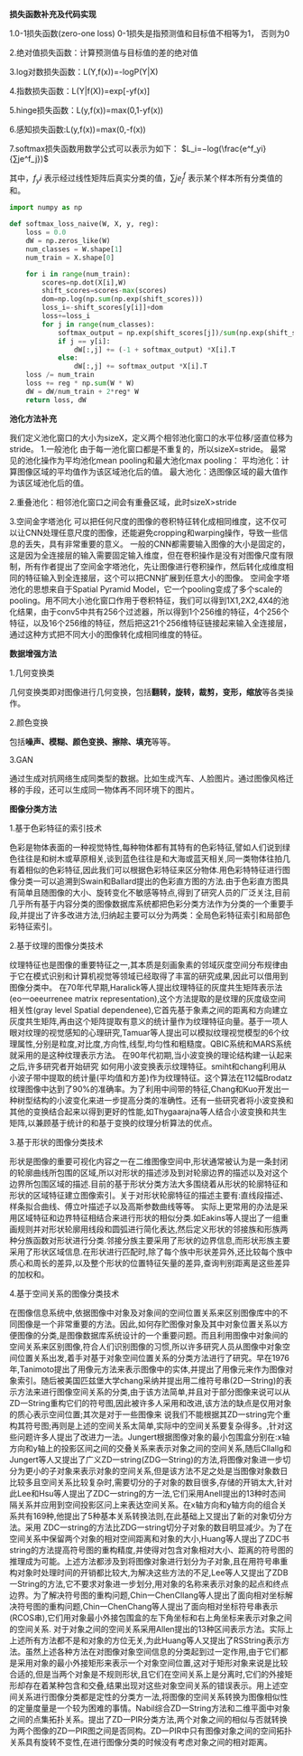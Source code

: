 **损失函数补充及代码实现**

1.0-1损失函数(zero-one loss)
0-1损失是指预测值和目标值不相等为1， 否则为0

2.绝对值损失函数：计算预测值与目标值的差的绝对值

3.log对数损失函数：L(Y,f(x))=-logP(Y|X)

4.指数损失函数：L(Y|f(X))=exp[-yf(x)]

5.hinge损失函数：L(y,f(x))=max(0,1-yf(x))

6.感知损失函数:L(y,f(x))=max(0,-f(x))

7.softmax损失函数用数学公式可以表示为如下： 
$L_i=−log(\frac{e^f_yi}{∑je^f_j})$ 

其中，$f_yi$ 表示经过线性矩阵后真实分类的值，$∑je^f_j$ 表示某个样本所有分类值的和。




```python
import numpy as np

def softmax_loss_naive(W, X, y, reg):
    loss = 0.0
    dW = np.zeros_like(W)
    num_classes = W.shape[1]
    num_train = X.shape[0]

    for i in range(num_train):
        scores=np.dot(X[i],W)
        shift_scores=scores-max(scores)
        dom=np.log(np.sum(np.exp(shift_scores)))
        loss_i=-shift_scores[y[i]]+dom
        loss+=loss_i
        for j in range(num_classes):
            softmax_output = np.exp(shift_scores[j])/sum(np.exp(shift_scores))
            if j == y[i]:
                dW[:,j] += (-1 + softmax_output) *X[i].T
            else:
                dW[:,j] += softmax_output *X[i].T
    loss /= num_train
    loss += reg * np.sum(W * W)
    dW = dW/num_train + 2*reg* W
    return loss, dW
```

**池化方法补充**

我们定义池化窗口的大小为sizeX，定义两个相邻池化窗口的水平位移/竖直位移为stride。
1.一般池化
由于每一池化窗口都是不重复的，所以sizeX=stride。
最常见的池化操作为平均池化mean pooling和最大池化max pooling：
平均池化：计算图像区域的平均值作为该区域池化后的值。
最大池化：选图像区域的最大值作为该区域池化后的值。

2.重叠池化：相邻池化窗口之间会有重叠区域，此时sizeX>stride

3.空间金字塔池化
可以把任何尺度的图像的卷积特征转化成相同维度，这不仅可以让CNN处理任意尺度的图像，还能避免cropping和warping操作，导致一些信息的丢失，具有非常重要的意义。
一般的CNN都需要输入图像的大小是固定的，这是因为全连接层的输入需要固定输入维度，但在卷积操作是没有对图像尺度有限制，所有作者提出了空间金字塔池化，先让图像进行卷积操作，然后转化成维度相同的特征输入到全连接层，这个可以把CNN扩展到任意大小的图像。 
空间金字塔池化的思想来自于Spatial Pyramid Model，它一个pooling变成了多个scale的pooling。用不同大小池化窗口作用于卷积特征，我们可以得到1X1,2X2,4X4的池化结果，由于conv5中共有256个过滤器，所以得到1个256维的特征，4个256个特征，以及16个256维的特征，然后把这21个256维特征链接起来输入全连接层，通过这种方式把不同大小的图像转化成相同维度的特征。



**数据增强方法**

1.几何变换类

  几何变换类即对图像进行几何变换，包括**翻转，旋转，裁剪，变形，缩放**等各类操作。

2.颜色变换

  包括**噪声、模糊、颜色变换、擦除、填充**等等。

3.GAN

  通过生成对抗网络生成同类型的数据。比如生成汽车、人脸图片。通过图像风格迁移的手段，还可以生成同一物体再不同环境下的图片。





**图像分类方法**

1.基于色彩特征的索引技术

色彩是物体表面的一种视觉特性,每种物体都有其特有的色彩特征,譬如人们说到绿色往往是和树木或草原相关,谈到蓝色往往是和大海或蓝天相关,同一类物体往拍几有着相似的色彩特征,因此我们可以根据色彩特征来区分物体.用色彩特特征进行图像分类一可以追溯到Swain和Ballard提出的色彩直方图的方法.由于色彩直方图具有简单且随图像的大小、旋转变化不敏感等特点,得到了研究人员的厂泛关注,目前几乎所有基于内容分类的图像数据库系统都把色彩分类方法作为分类的一个重要手段,并提出了许多改进方法,归纳起主要可以分为两类：全局色彩特征索引和局部色彩特征索引。

2.基于纹理的图像分类技术

纹理特征也是图像的重要特征之一,其本质是刻画象素的邻域灰度空间分布规律由于它在模式识别和计算机视觉等领域已经取得了丰富的研究成果,因此可以借用到图像分类中。
在70年代早期,Haralick等人提出纹理特征的灰度共生矩阵表示法(eo一oeeurrenee matrix representation),这个方法提取的是纹理的灰度级空间相关性(gray level Spatial dependenee),它首先基于象素之间的距离和方向建立灰度共生矩阵,再由这个矩阵提取有意义的统计量作为纹理特征向量。基于一项人眼对纹理的视觉感知的心理研究,Tamuar等人提出可以模拟纹理视觉模型的6个纹理属性,分别是粒度,对比度,方向性,线型,均匀性和粗糙度。QBIC系统和MARS系统就采用的是这种纹理表示方法。
在90年代初期,当小波变换的理论结构建一认起来之后,许多研究者开始研究
如何用小波变换表示纹理特征。smiht和chang利用从小波子带中提取的统计量(平均值和方差)作为纹理特征。这个算法在112幅Brodatz纹理图像中达到了90%的准确率。为了利用中间带的特征,Chang和Kuo开发出一种树型结构的小波变化来进一步提高分类的准确性。还有一些研究者将小波变换和其他的变换结合起来以得到更好的性能,如Thygaarajna等人结合小波变换和共生矩阵,以兼顾基于统计的和基于变换的纹理分析算法的优点。

3.基于形状的图像分类技术

形状是图像的重要可视化内容之一在二维图像空间中,形状通常被认为是一条封闭的轮廓曲线所包围的区域,所以对形状的描述涉及到对轮廓边界的描述以及对这个边界所包围区域的描述.目前的基于形状分类方法大多围绕着从形状的轮廓特征和形状的区域特征建立图像索引。关于对形状轮廓特征的描述主要有:直线段描述、样条拟合曲线、傅立叶描述子以及高斯参数曲线等等。
实际上更常用的办法是采用区域特征和边界特征相结合来进行形状的相似分类.如Eakins等人提出了一组重画规则并对形状轮廓用线段和圆弧进行简化表达,然后定义形状的邻接族和形族两种分族函数对形状进行分类.邻接分族主要采用了形状的边界信息,而形状形族主要采用了形状区域信息.在形状进行匹配时,除了每个族中形状差异外,还比较每个族中质心和周长的差异,以及整个形状的位置特征矢量的差异,查询判别距离是这些差异的加权和。

4.基于空间关系的图像分类技术

在图像信息系统中,依据图像中对象及对象间的空间位置关系来区别图像库中的不同图像是一个非常重要的方法。因此,如何存贮图像对象及其中对象位置关系以方便图像的分类,是图像数据库系统设计的一个重要问题。而且利用图像中对象间的空间关系来区别图像,符合人们识别图像的习惯,所以许多研究人员从图像中对象空间位置关系出发,着手对基于对象空间位置关系的分类方法进行了研究。早在1976年,Tanimoto提出了用像元方法来表示图像中的实体,并提出了用像元来作为图像对象索引。随后被美国匹兹堡大学chang采纳并提出用二维符号串(2D一String)的表示方法来进行图像空间关系的分类,由于该方法简单,并且对于部分图像来说可以从ZD一String重构它们的符号图,因此被许多人采用和改进,该方法的缺点是仅用对象的质心表示空间位置;其次是对于一些图像来
说我们不能根据其ZD一string完个重构其符号图;再则是上述的空间关系太简单,实际中的空间关系要复杂得多。,针对这些问题许多人提出了改进力一法。Jungert根据图像对象的最小包围盒分别在:x轴方向和y轴上的投影区间之间的交叠关系来表示对象之间的空间关系,随后Cllallg和Jungert等人又提出了广义ZD一string(ZDG一String)的方法,将图像对象进一步切分为更小的子对象来表示对象的空间关系,但是该方法不足之处是当图像对象数日比较多且空间关系比较复杂时,需要切分的子对象的数目很多,存储的开销太大,针对此Lee和Hsu等人提出了ZDC一string的方一法,它们采用Anell提出的13种时态间隔关系并应用到空间投影区问上来表达空间关系。在x轴方向和y轴方向的组合关系共有169种,他提出了5种基本关系转换法则,在此基础上又提出了新的对象切分方法。采用
ZDC一string的方法比ZDG一string切分子对象的数目明显减少。为了在空间关系中保留两个对象的相对空间距离和对象的大小,Huang等人提出了ZDC书string的方法提高符号图的重构精度,并使得对包含对象相对大小、距离的符号图的推理成为可能。上述方法都涉及到将图像对象进行划分为子对象,且在用符号串重构对象时处理时间的开销都比较大,为解决这些方法的不足,Lee等人又提出了ZDB一String的方法,它不要求对象进一步划分,用对象的名称来表示对象的起点和终点边界。为了解决符号图的重构问题,Chin一ChenCllang等人提出了面向相对坐标解决符号图的重构问题,Chin一ChenChang等人提出了面向相对坐标符号串表示(RCOS串),它们用对象最小外接包围盒的左下角坐标和右上角坐标来表示对象之间的空间关系.
对于对象之间的空间关系采用Allen提出的13种区间表示方法。实际上上述所有方法都不是和对象的方位无关,为此Huang等人又提出了RSString表示方法。虽然上述各种方法在对图像对象空间信息的分类起到过一定作用,由于它们都是采用对象的最小外接矩形来表示一个对象空间位置,这对于矩形对象来说是比较合适的,但是当两个对象是不规则形状,且它们在空间关系上是分离时,它们的外接矩形却存在着某种包含和交叠,结果出现对这些对象空间关系的错误表示。用上述空间关系进行图像分类都是定性的分类方一法,将图像的空间关系转换为图像相似性的定量度量是一个较为困难的事情。Nabil综合ZD一String方法和二维平面中对象之间的点集拓扑关系。提出了ZD一PIR分类方法,两个对象之间的相似与否就转换为两个图像的ZD一PIR图之间是否同构。ZD一PIR中只有图像对象之间的空间拓扑关系具有旋转不变性,在进行图像分类的时候没有考虑对象之间的相对距离。
